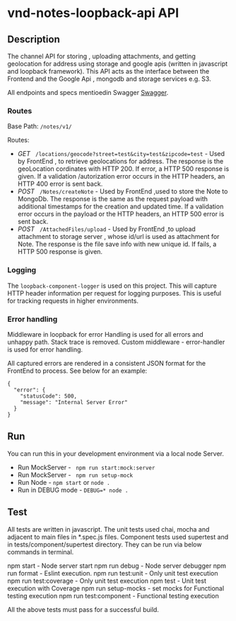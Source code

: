 # vnd-notes-loopback-api API

## Description

The channel API for storing , uploading attachments, and getting geolocation for address using storage and google apis (written in javascript and loopback framework). This API acts as the interface between the Frontend and the Google Api , mongodb and storage services e.g. S3.

All endpoints and specs mentioedin Swagger [Swagger](https://github.com/masteroes/vnd-notes-loopback-api/blob/master/definitions/vnd-notes-loopback-api.yml).

### Routes

Base Path: `/notes/v1/`

Routes:
- _GET_ &nbsp; `/locations/geocode?street=test&city=test&zipcode=test` - Used by FrontEnd , to retrieve geolocations for address. The response is the geoLocation cordinates with HTTP 200. If error, a HTTP 500 response is given.  If a validation /autorization error occurs  in the HTTP headers, an HTTP 400 error is sent back.
- _POST_ &nbsp; `/Notes/createNote` - Used by FrontEnd ,used to store the Note to MongoDb. The response is the same as the request payload with additional timestamps for the creation and updated time. If a validation error occurs in the payload or the HTTP headers, an HTTP 500 error is sent back.
- _POST_ &nbsp; `/AttachedFiles/upload` - Used by FrontEnd ,to upload attachment to storage server , whose id/url is used as attachment for Note. The response is the file save info with new unique id. If fails, a HTTP 500 response is given.

### Logging

The  `loopback-component-logger` is used on this project. This will capture HTTP header information per request for logging purposes. This is useful for tracking requests in higher environments.

### Error handling

Middleware in loopback for error Handling is used for all errors and unhappy path. Stack trace is removed.
Custom middleware - error-handler is used for error handling.

All captured errors are rendered in a consistent JSON format for the FrontEnd to process. See below for an example:

```
{
  "error": {
    "statusCode": 500,
    "message": "Internal Server Error"
  }
}
```

## Run

You can run this in your development environment via a local node Server.

- Run MockServer - ` npm run start:mock:server`
- Run MockServer - ` npm run setup-mock`
- Run Node - `npm start` or `node .`
- Run in DEBUG mode - `DEBUG=* node .`

## Test

All tests are written in javascript. The unit tests used chai, mocha and adjacent to main files in *.spec.js files.
Component tests used supertest and  in tests/component/supertest directory. They can be run via below commands in terminal.

npm start - Node server start
npm run debug - Node server debugger
npm run format - Eslint execution.
npm run test:unit - Only unit test execution
npm run test:coverage - Only unit test execution
npm test - Unit test execution with Coverage
npm run setup-mocks - set mocks for Functional testing execution
npm run test:component - Functional testing execution

All the above tests must pass for a successful build.
